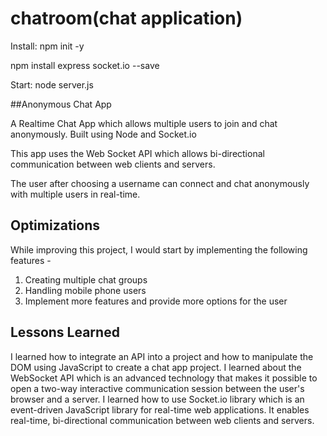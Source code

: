# chatroom(chat application)

Install:
npm init -y


npm install express socket.io --save

Start:
node server.js

##Anonymous Chat App

A Realtime Chat App which allows multiple users to join and chat anonymously. Built using Node and Socket.io

This app uses the Web Socket API which allows bi-directional communication between web clients and servers.

The user after choosing a username can connect and chat anonymously with multiple users in real-time.

## Optimizations
While improving this project, I would start by implementing the following features -

   1. Creating multiple chat groups
   2. Handling mobile phone users
   3. Implement more features and provide more options for the user
              
## Lessons Learned
I learned how to integrate an API into a project and how to manipulate the DOM using JavaScript to create a chat app project. I learned about the WebSocket API which is an advanced technology that makes it possible to open a two-way interactive communication session between the user's browser and a server. I learned how to use Socket.io library which is an event-driven JavaScript library for real-time web applications. It enables real-time, bi-directional communication between web clients and servers.
